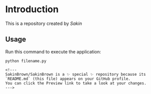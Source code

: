 # Introduction


This is a repository created by *Sakin*


## Usage


Run this command to execute the application:


`python filename.py`

 

```
<!---
SakinBrown/SakinBrown is a ✨ special ✨ repository because its `README.md` (this file) appears on your GitHub profile.
You can click the Preview link to take a look at your changes.
--->

